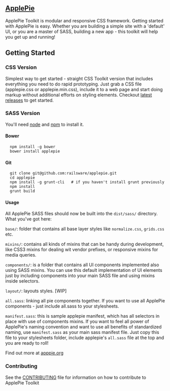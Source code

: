 ## [ApplePie](http://apppie.org)

ApplePie Toolkit is modular and responsive CSS framework. Getting started with ApplePie is easy. Whether you are building a simple   site with a 'default' UI, or you are a master of SASS, building a new app - this toolkit will help you get up and running!

## Getting Started

### CSS Version
Simplest way to get started - straight CSS Toolkit version that includes everything you need to do rapid prototyping. Just grab a CSS file (applepie.css or applepie.min.css), include it to a web page and start doing markup without additional efforts on styling elements. Checkout [latest releases](https://github.com/alchapone/applepie/releases) to get started.

### SASS Version
You'll need [node](http://nodejs.org/) and [npm](https://www.npmjs.org/) to install it.

#### Bower

```
  npm install -g bower
  bower install applepie
```


#### Git

```
  git clone git@github.com:railsware/applepie.git
  cd applepie
  npm install -g grunt-cli   # if you haven't install grunt previously
  npm install
  grunt build
```

#### Usage
All ApplePie SASS files should now be built into the ```dist/sass/``` directory. What you've
got here:

```base/```: folder that contains all base layer styles like ```normalize.css```, ```grids.css``` etc.

```mixins/```: contains all kinds of mixins that can be handy during development, like CSS3 mixins for
dealing wit vendor prefixes, or responsive mixins for media queries.

```components/```: is a folder that contains all UI components implemented also using SASS mixins.
You can use this default implementation of UI elements just by including components into your
main SASS file and using mixins inside selectors.

```layout/```: layouts styles. [WIP]

```all.sass```: linking all pie components together. If you want to use all ApplePie components -
just include all.sass to your stylesheets.

```manifest.sass```: this is sample applepie manifest, which has all selectors in place with use of components mixins.
If you want to feel all power of ApplePie's naming convention and want to use all benefits of
standardized naming, use ```manifest.sass``` as your main sass manifest file. Just copy this file to your
stylesheets folder, include applepie's ```all.sass``` file at the top and you are ready to roll!

Find out more at [apppie.org](http://apppie.org/pages/toolkit/getting_started.html)

### Contributing

See the [CONTRIBUTING](https://github.com/railsware/applepie/blob/master/CONTRIBUTING.md) file for information on how to contribute to ApplePie Toolkit
